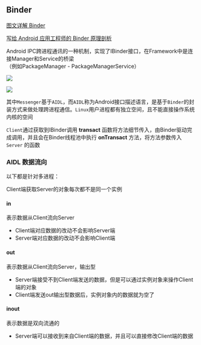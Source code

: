 ## Binder

[图文详解 Binder](http://blog.csdn.net/carson_ho/article/details/73560642)

[写给 Android 应用工程师的 Binder 原理剖析](https://juejin.im/post/5acccf845188255c3201100f)

Android IPC跨进程通讯的一种机制，实现了IBinder接口，在Framework中是连接Manager和Service的桥梁</br>（例如PackageManager - PackageManagerService）

![](http://upload-images.jianshu.io/upload_images/2154124-bd83d477ef791b81.png?imageMogr2/auto-orient/strip%7CimageView2/2/w/1240)

![](http://img.blog.csdn.net/20170531235617078?watermark/2/text/aHR0cDovL2Jsb2cuY3Nkbi5uZXQvdTAxMTI0MDg3Nw==/font/5a6L5L2T/fontsize/400/fill/I0JBQkFCMA==/dissolve/70/gravity/SouthEast)

其中`Messenger`基于`AIDL`，而`AIDL`称为Android接口描述语言，是基于`Binder`的封装方式来做处理跨进程通信。`Linux`用户进程都有独立空间，且不能直接操作系统内核的空间

`Client`通过获取到IBinder调用 **transact** 函数将方法细节传入，由Binder驱动完成调用，并且会在Binder线程池中执行  **onTransact** 方法，将方法参数传入 `Server` 的函数

### AIDL 数据流向

以下都是针对多进程：

Client端获取Server的对象每次都不是同一个实例

#### in

表示数据从Client流向Server

- Client端对应数据的改动不会影响Server端
- Server端对应数据的改动不会影响Client端

#### out

表示数据从Client流向Server，输出型

- Server端接受不到Client端发送的数据，但是可以通过实例对象来操作Client端的对象
- Client端发送out输出型数据后，实例对象内的数据就为空了

#### inout

表示数据是双向流通的

- Server端可以接收到来自Client端的数据，并且可以直接修改Client端的数据